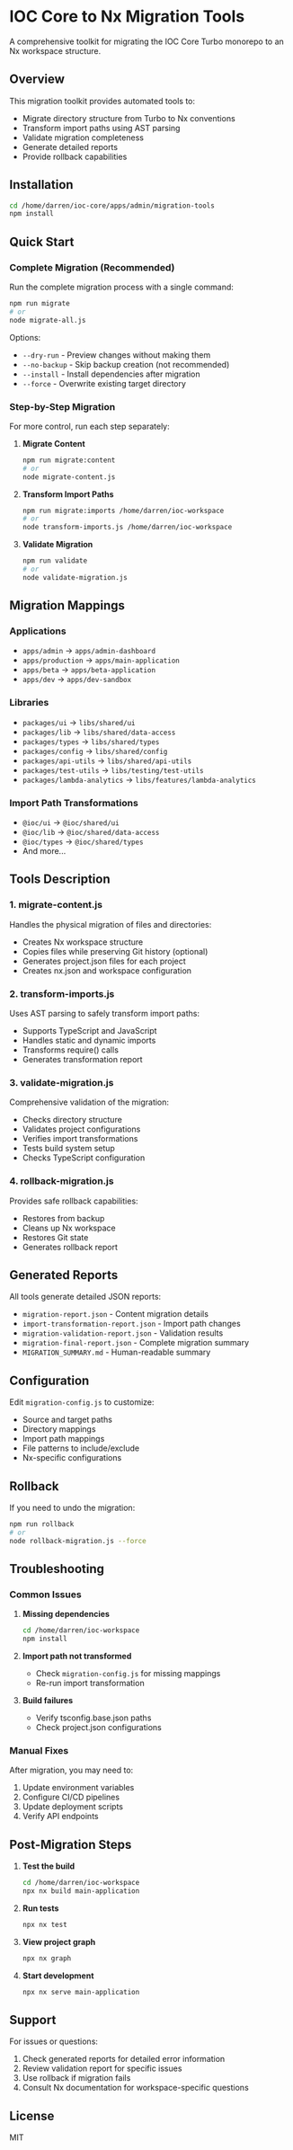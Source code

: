# IOC Core to Nx Migration Tools

A comprehensive toolkit for migrating the IOC Core Turbo monorepo to an Nx workspace structure.

## Overview

This migration toolkit provides automated tools to:
- Migrate directory structure from Turbo to Nx conventions
- Transform import paths using AST parsing
- Validate migration completeness
- Generate detailed reports
- Provide rollback capabilities

## Installation

```bash
cd /home/darren/ioc-core/apps/admin/migration-tools
npm install
```

## Quick Start

### Complete Migration (Recommended)

Run the complete migration process with a single command:

```bash
npm run migrate
# or
node migrate-all.js
```

Options:
- `--dry-run` - Preview changes without making them
- `--no-backup` - Skip backup creation (not recommended)
- `--install` - Install dependencies after migration
- `--force` - Overwrite existing target directory

### Step-by-Step Migration

For more control, run each step separately:

1. **Migrate Content**
   ```bash
   npm run migrate:content
   # or
   node migrate-content.js
   ```

2. **Transform Import Paths**
   ```bash
   npm run migrate:imports /home/darren/ioc-workspace
   # or
   node transform-imports.js /home/darren/ioc-workspace
   ```

3. **Validate Migration**
   ```bash
   npm run validate
   # or
   node validate-migration.js
   ```

## Migration Mappings

### Applications
- `apps/admin` → `apps/admin-dashboard`
- `apps/production` → `apps/main-application`
- `apps/beta` → `apps/beta-application`
- `apps/dev` → `apps/dev-sandbox`

### Libraries
- `packages/ui` → `libs/shared/ui`
- `packages/lib` → `libs/shared/data-access`
- `packages/types` → `libs/shared/types`
- `packages/config` → `libs/shared/config`
- `packages/api-utils` → `libs/shared/api-utils`
- `packages/test-utils` → `libs/testing/test-utils`
- `packages/lambda-analytics` → `libs/features/lambda-analytics`

### Import Path Transformations
- `@ioc/ui` → `@ioc/shared/ui`
- `@ioc/lib` → `@ioc/shared/data-access`
- `@ioc/types` → `@ioc/shared/types`
- And more...

## Tools Description

### 1. migrate-content.js
Handles the physical migration of files and directories:
- Creates Nx workspace structure
- Copies files while preserving Git history (optional)
- Generates project.json files for each project
- Creates nx.json and workspace configuration

### 2. transform-imports.js
Uses AST parsing to safely transform import paths:
- Supports TypeScript and JavaScript
- Handles static and dynamic imports
- Transforms require() calls
- Generates transformation report

### 3. validate-migration.js
Comprehensive validation of the migration:
- Checks directory structure
- Validates project configurations
- Verifies import transformations
- Tests build system setup
- Checks TypeScript configuration

### 4. rollback-migration.js
Provides safe rollback capabilities:
- Restores from backup
- Cleans up Nx workspace
- Restores Git state
- Generates rollback report

## Generated Reports

All tools generate detailed JSON reports:
- `migration-report.json` - Content migration details
- `import-transformation-report.json` - Import path changes
- `migration-validation-report.json` - Validation results
- `migration-final-report.json` - Complete migration summary
- `MIGRATION_SUMMARY.md` - Human-readable summary

## Configuration

Edit `migration-config.js` to customize:
- Source and target paths
- Directory mappings
- Import path mappings
- File patterns to include/exclude
- Nx-specific configurations

## Rollback

If you need to undo the migration:

```bash
npm run rollback
# or
node rollback-migration.js --force
```

## Troubleshooting

### Common Issues

1. **Missing dependencies**
   ```bash
   cd /home/darren/ioc-workspace
   npm install
   ```

2. **Import path not transformed**
   - Check `migration-config.js` for missing mappings
   - Re-run import transformation

3. **Build failures**
   - Verify tsconfig.base.json paths
   - Check project.json configurations

### Manual Fixes

After migration, you may need to:
1. Update environment variables
2. Configure CI/CD pipelines
3. Update deployment scripts
4. Verify API endpoints

## Post-Migration Steps

1. **Test the build**
   ```bash
   cd /home/darren/ioc-workspace
   npx nx build main-application
   ```

2. **Run tests**
   ```bash
   npx nx test
   ```

3. **View project graph**
   ```bash
   npx nx graph
   ```

4. **Start development**
   ```bash
   npx nx serve main-application
   ```

## Support

For issues or questions:
1. Check generated reports for detailed error information
2. Review validation report for specific issues
3. Use rollback if migration fails
4. Consult Nx documentation for workspace-specific questions

## License

MIT